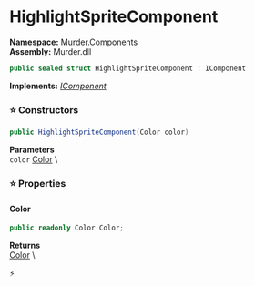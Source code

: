 # HighlightSpriteComponent

**Namespace:** Murder.Components \
**Assembly:** Murder.dll

```csharp
public sealed struct HighlightSpriteComponent : IComponent
```

**Implements:** _[IComponent](../..//Bang/Components/IComponent.html)_

### ⭐ Constructors
```csharp
public HighlightSpriteComponent(Color color)
```

**Parameters** \
`color` [Color](../..//Murder/Core/Graphics/Color.html) \

### ⭐ Properties
#### Color
```csharp
public readonly Color Color;
```

**Returns** \
[Color](../..//Murder/Core/Graphics/Color.html) \


⚡